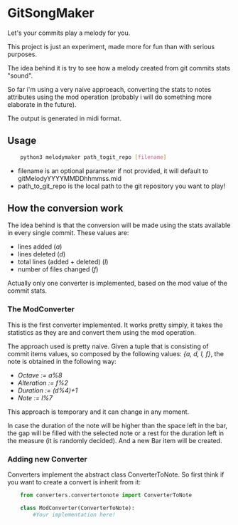 # GitSongMaker

Let's your commits play a melody for you.

This project is just an experiment, made more for fun than with serious purposes. 

The idea behind it is try to see how a melody created from git commits stats "sound". 

So far i'm using a very naive approeach, converting the stats to notes attributes using the mod operation (probably i will do something more elaborate in the future). 

The output is generated in midi format.

## Usage

```bash
    python3 melodymaker path_togit_repo [filename]
```

* filename is an optional parameter if not provided, it will default to gitMelodyYYYYMMDDhhmmss.mid
* path_to_git_repo is the local path to the git repository you want to play!

## How the conversion work

The idea behind is that the conversion will be made using the stats available in every single commit. These values are: 

* lines added (*a*)
* lines deleted (*d*)
* total lines (added + deleted) (*l*)
* number of files changed (*f*)

Actually only one converter is implemented, based on the mod value of the commit stats. 

### The ModConverter
This is the first converter implemented. It works pretty simply, it takes the statistics as they are and convert them using the mod operation. 

The approach used is pretty naive. Given a tuple that is consisting of commit items values, so composed by the following values: *{a, d, l, f}*, the note is obtained in the following way:

* *Octave :=  a%8*
* *Alteration := f%2*
* *Duration := (d%4)+1*
* *Note := l%7*

This approach is temporary and it can change in any moment. 

In case the duration of the note will be higher than the space left in the bar, the gap will be filled with the selected note or a rest for the duration left in the measure (it is randomly decided). And a new Bar item will be created.


### Adding new Converter

Converters implement the abstract class ConverterToNote. So first think if you want to create a convert is inherit from it:

```python
    from converters.convertertonote import ConverterToNote

    class ModConverter(ConverterToNote):
        #Your implementation here!
```


